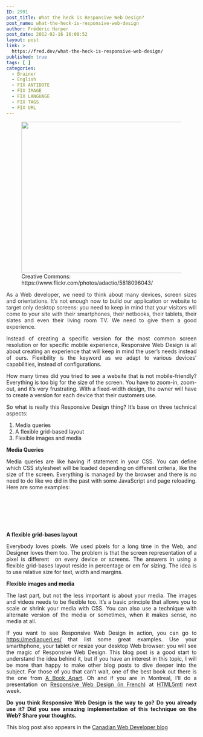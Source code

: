 ```yaml
---
ID: 2991
post_title: What the heck is Responsive Web Design?
post_name: what-the-heck-is-responsive-web-design
author: Frédéric Harper
post_date: 2012-02-16 16:00:52
layout: post
link: >
  https://fred.dev/what-the-heck-is-responsive-web-design/
published: true
tags: [ ]
categories:
  - Brainer
  - English
  - FIX ANTIDOTE
  - FIX IMAGE
  - FIX LANGUAGE
  - FIX TAGS
  - FIX URL
---
```

<figure><img title="Responsive Web Design" alt="" src="http://fred.dev/wp-content/uploads/2012/02/5818096043_1995236700_o-580x400.jpg" width="580" height="400" /><figcaption> Creative Commons: https://www.flickr.com/photos/adactio/5818096043/</figcaption></figure><p align="justify">
  <span style="color:#333">As a Web developer, we need to think about many devices, screen sizes and orientations. It’s not enough now to build our application or website to target only desktop screens: you need to keep in mind that your visitors will come to your site with their smartphones, their netbooks, their tablets, their slates and even their living room TV. We need to give them a good experience.</span>
</p>

<p align="justify">
  Instead of creating a specific version for the most common screen resolution or for specific mobile experience, Responsive Web Design is all about creating an experience that will keep in mind the user’s needs instead of ours. Flexibility is the keyword as we adapt to various devices' capabilities, instead of configurations.
</p>

<p align="justify">
  How many times did you tried to see a website that is not mobile-friendly? Everything is too big for the size of the screen. You have to zoom-in, zoom-out, and it’s very frustrating. With a fixed-width design, the owner will have to create a version for each device that their customers use.
</p>

<p align="justify">
  So what is really this Responsive Design thing? It’s base on three technical aspects:
</p>

1.  <div align="justify">
      Media queries
    </div>

2.  <div align="justify">
      A flexible grid-based layout
    </div>

3.  <div align="justify">
      Flexible images and media
    </div>

<p align="justify">
  <strong>Media Queries</strong>
</p>

<p align="justify">
  Media queries are like having if statement in your CSS. You can define which CSS stylesheet will be loaded depending on different criteria, like the size of the screen. Everything is managed by the browser and there is no need to do like we did in the past with some JavaScript and page reloading. Here are some examples:
</p>

<div align="justify">
  <pre lang="css">	<link href="mobile.css" rel="stylesheet" media="screen and (max-width:480px)" type="text/css" />

<link href="netbook.css" rel="stylesheet" media="screen and (min-width:481px)

<p/>and (max-width: 1024px)" type="text/css" />

<link href="laptop.css" rel="stylesheet" media="screen and (min-width:1025px)" type="text/css" />
</pre>
</div>

<p align="justify">
  <strong>A flexible grid-bases layout</strong>
</p>

<p align="justify">
  Everybody loves pixels. We used pixels for a long time in the Web, and Designer loves them too. The problem is that the screen representation of a pixel is different  on every device or screens. The answers in using a flexible grid-bases layout reside in percentage or em for sizing. The idea is to use relative size for text, width and margins.
</p>

<p align="justify">
  <strong>Flexible images and media</strong>
</p>

<p align="justify">
  The last part, but not the less important is about your media. The images and videos needs to be flexible too. It’s a basic principle that allows you to scale or shrink your media with CSS. You can also use a technique with alternate version of the media or sometimes, when it makes sense, no media at all.
</p>

<p align="justify">
  If you want to see Responsive Web Design in action, you can go to <a title="https://mediaqueri.es/" href="https://mediaqueri.es/">https://mediaqueri.es/</a> that list some great examples. Use your smarthphone, your tablet or resize your desktop Web browser: you will see the magic of Responsive Web Design. This blog post is a good start to understand the idea behind it, but if you have an interest in this topic, I will be more than happy to make other blog posts to dive deeper into the subject. For those of you that can’t wait, one of the best book out there is the one from <a href="https://www.abookapart.com/products/responsive-web-design" target="_blank" rel="noopener noreferrer">A Book Apart</a>. Oh and if you are in Montreal, I’ll do a presentation on <a href="https://www.meetup.com/HTML5mtl/events/47958602/" target="_blank" rel="noopener noreferrer">Responsive Web Design (in French)</a> at <a href="https://www.meetup.com/HTML5mtl/" target="_blank" rel="noopener noreferrer">HTML5mtl</a> next week.
</p>

<p align="justify">
  <strong>Do you think Responsive Web Design is the way to go? Do you already use it? Did you see amazing implementation of this technique on the Web? Share your thoughts.</strong>
</p>

<div id="cross-post">
  This blog post also appears in the <a href="https://blogs.msdn.com/b/cdnwebdevs/" target="_blank" rel="noopener noreferrer">Canadian Web Developer blog</a>
</div>